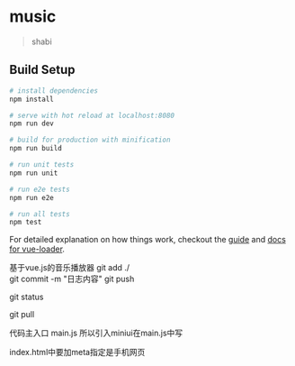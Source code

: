 # music

> shabi

## Build Setup

``` bash
# install dependencies
npm install

# serve with hot reload at localhost:8080
npm run dev

# build for production with minification
npm run build

# run unit tests
npm run unit

# run e2e tests
npm run e2e

# run all tests
npm test
```

For detailed explanation on how things work, checkout the [guide](http://vuejs-templates.github.io/webpack/) and [docs for vue-loader](http://vuejs.github.io/vue-loader).


基于vue.js的音乐播放器 
git add ./    
git commit -m "日志内容"
git push 

git status

git pull

代码主入口 main.js 所以引入miniui在main.js中写

index.html中要加meta指定是手机网页